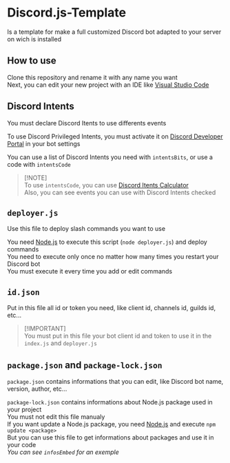 # Discord.js-Template
Is a template for make a full customized Discord bot adapted to your server on wich is installed

## How to use
Clone this repository and rename it with any name you want<br>
Next, you can edit your new project with an IDE like [Visual Studio Code](https://code.visualstudio.com/)

## Discord Intents
You must declare Discord Itents to use differents events

To use Discord Privileged Intents, you must activate it on [Discord Developer Portal](https://discord.com/developers/applications) in your bot settings

You can use a list of Discord Intents you need with `intentsBits`, or use a code with `intentsCode`<br>
> \[!NOTE]\
> To use `intentsCode`, you can use [Discord Itents Calculator](https://discord-intents-calculator.vercel.app/)<br>
> Also, you can see events you can use with Discord Intents checked

## `deployer.js`
Use this file to deploy slash commands you want to use<br>

You need [Node.js](https://nodejs.org/) to execute this script (`node deployer.js`) and deploy commands<br>
You need to execute only once no matter how many times you restart your Discord bot<br>
You must execute it every time you add or edit commands

## `id.json`
Put in this file all id or token you need, like client id, channels id, guilds id, etc...

> \[!IMPORTANT]\
You must put in this file your bot client id and token to use it in the `index.js` and `deployer.js`

## `package.json` and `package-lock.json`
`package.json` contains informations that you can edit, like Discord bot name, version, author, etc...

`package-lock.json` contains informations about Node.js package used in your project<br>
You must not edit this file manualy<br>
If you want update a Node.js package, you need [Node.js](https://nodejs.org/) and execute `npm update <package>`<br>
But you can use this file to get informations about packages and use it in your code<br>
*You can see `infosEmbed` for an exemple*
